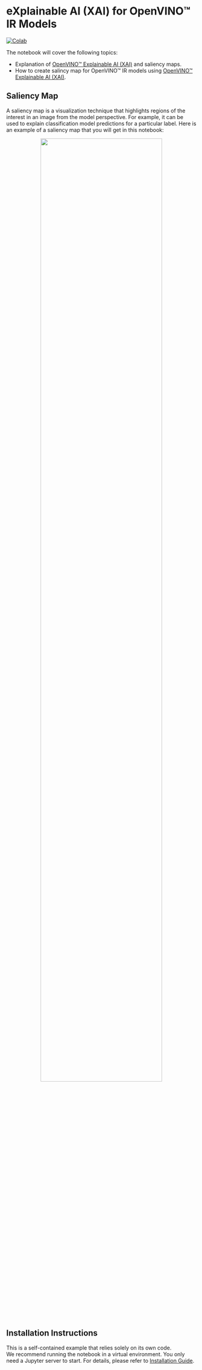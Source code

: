 # eXplainable AI (XAI) for OpenVINO™ IR Models
[![Colab](https://colab.research.google.com/assets/colab-badge.svg)](https://colab.research.google.com/github/openvinotoolkit/openvino_notebooks/blob/latest/notebooks/hello-xai/hello-xai.ipynb)

The notebook will cover the following topics:

* Explanation of [OpenVINO™ Explainable AI (XAI)](https://github.com/openvinotoolkit/openvino_xai/) and saliency maps.
* How to create salincy map for OpenVINO™ IR models using [OpenVINO™ Explainable AI (XAI)](https://github.com/openvinotoolkit/openvino_xai/).

## Saliency Map

A saliency map is a visualization technique that highlights regions of the interest in an image from the model perspective. For example, it can be used to explain classification model predictions for a particular label. Here is an example of a saliency map that you will get in this notebook:

<p align="center">
    <img width="80%" src="https://github-production-user-asset-6210df.s3.amazonaws.com/17028475/343197195-ccb67c0b-c58e-4beb-889f-af0aff21cb66.jpg?X-Amz-Algorithm=AWS4-HMAC-SHA256&X-Amz-Credential=AKIAVCODYLSA53PQK4ZA%2F20240626%2Fus-east-1%2Fs3%2Faws4_request&X-Amz-Date=20240626T141846Z&X-Amz-Expires=300&X-Amz-Signature=cbad9a773f45d590b47c4fc2cf0c0c3a09fc1f77961eaa934eb0d110d990e2b2&X-Amz-SignedHeaders=host&actor_id=17028475&key_id=0&repo_id=806947463"/>
</p>

## Installation Instructions

This is a self-contained example that relies solely on its own code.</br>
We recommend  running the notebook in a virtual environment. You only need a Jupyter server to start.
For details, please refer to [Installation Guide](../../README.md).
